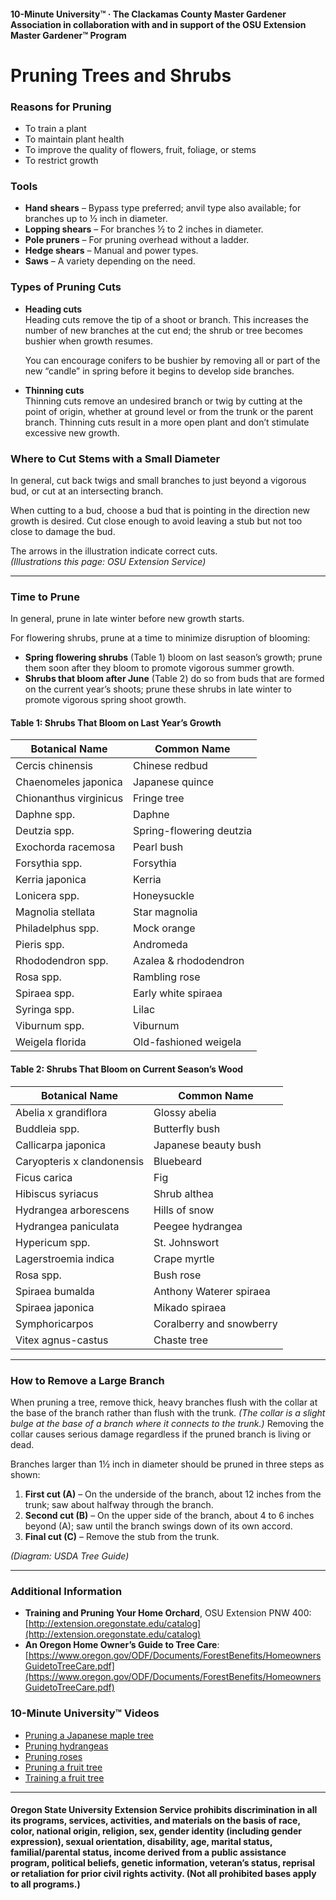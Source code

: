 #### 10-Minute University™ · The Clackamas County Master Gardener Association in collaboration with and in support of the OSU Extension Master Gardener™ Program

# Pruning Trees and Shrubs

### Reasons for Pruning

- To train a plant
- To maintain plant health
- To improve the quality of flowers, fruit, foliage, or stems
- To restrict growth

### Tools

- **Hand shears** – Bypass type preferred; anvil type also available; for branches up to ½ inch in diameter.
- **Lopping shears** – For branches ½ to 2 inches in diameter.
- **Pole pruners** – For pruning overhead without a ladder.
- **Hedge shears** – Manual and power types.
- **Saws** – A variety depending on the need.

### Types of Pruning Cuts

- **Heading cuts**  
  Heading cuts remove the tip of a shoot or branch. This increases the number of new branches at the cut end; the shrub or tree becomes bushier when growth resumes.

  You can encourage conifers to be bushier by removing all or part of the new “candle” in spring before it begins to develop side branches.

- **Thinning cuts**  
  Thinning cuts remove an undesired branch or twig by cutting at the point of origin, whether at ground level or from the trunk or the parent branch. Thinning cuts result in a more open plant and don’t stimulate excessive new growth.

### Where to Cut Stems with a Small Diameter

In general, cut back twigs and small branches to just beyond a vigorous bud, or cut at an intersecting branch.

When cutting to a bud, choose a bud that is pointing in the direction new growth is desired. Cut close enough to avoid leaving a stub but not too close to damage the bud.

The arrows in the illustration indicate correct cuts.  
*(Illustrations this page: OSU Extension Service)*

---

### Time to Prune

In general, prune in late winter before new growth starts.

For flowering shrubs, prune at a time to minimize disruption of blooming:

- **Spring flowering shrubs** (Table 1) bloom on last season’s growth; prune them soon after they bloom to promote vigorous summer growth.
- **Shrubs that bloom after June** (Table 2) do so from buds that are formed on the current year’s shoots; prune these shrubs in late winter to promote vigorous spring shoot growth.

#### Table 1: Shrubs That Bloom on Last Year’s Growth

| Botanical Name            | Common Name                |
|-------------------------- |---------------------------|
| Cercis chinensis          | Chinese redbud             |
| Chaenomeles japonica      | Japanese quince            |
| Chionanthus virginicus    | Fringe tree                |
| Daphne spp.               | Daphne                     |
| Deutzia spp.              | Spring-flowering deutzia   |
| Exochorda racemosa        | Pearl bush                 |
| Forsythia spp.            | Forsythia                  |
| Kerria japonica           | Kerria                     |
| Lonicera spp.             | Honeysuckle                |
| Magnolia stellata         | Star magnolia              |
| Philadelphus spp.         | Mock orange                |
| Pieris spp.               | Andromeda                  |
| Rhododendron spp.         | Azalea & rhododendron      |
| Rosa spp.                 | Rambling rose              |
| Spiraea spp.              | Early white spiraea        |
| Syringa spp.              | Lilac                      |
| Viburnum spp.             | Viburnum                   |
| Weigela florida           | Old-fashioned weigela      |

#### Table 2: Shrubs That Bloom on Current Season’s Wood

| Botanical Name             | Common Name                |
|--------------------------- |---------------------------|
| Abelia x grandiflora       | Glossy abelia              |
| Buddleia spp.              | Butterfly bush             |
| Callicarpa japonica        | Japanese beauty bush       |
| Caryopteris x clandonensis | Bluebeard                  |
| Ficus carica               | Fig                        |
| Hibiscus syriacus          | Shrub althea               |
| Hydrangea arborescens      | Hills of snow              |
| Hydrangea paniculata       | Peegee hydrangea           |
| Hypericum spp.             | St. Johnswort              |
| Lagerstroemia indica       | Crape myrtle               |
| Rosa spp.                  | Bush rose                  |
| Spiraea bumalda            | Anthony Waterer spiraea    |
| Spiraea japonica           | Mikado spiraea             |
| Symphoricarpos             | Coralberry and snowberry   |
| Vitex agnus-castus         | Chaste tree                |

---

### How to Remove a Large Branch

When pruning a tree, remove thick, heavy branches flush with the collar at the base of the branch rather than flush with the trunk. *(The collar is a slight bulge at the base of a branch where it connects to the trunk.)* Removing the collar causes serious damage regardless if the pruned branch is living or dead.

Branches larger than 1½ inch in diameter should be pruned in three steps as shown:

1. **First cut (A)** – On the underside of the branch, about 12 inches from the trunk; saw about halfway through the branch.
2. **Second cut (B)** – On the upper side of the branch, about 4 to 6 inches beyond (A); saw until the branch swings down of its own accord.
3. **Final cut (C)** – Remove the stub from the trunk.

*(Diagram: USDA Tree Guide)*

---

### Additional Information

- **Training and Pruning Your Home Orchard**, OSU Extension PNW 400: [http://extension.oregonstate.edu/catalog](http://extension.oregonstate.edu/catalog)
- **An Oregon Home Owner’s Guide to Tree Care**: [https://www.oregon.gov/ODF/Documents/ForestBenefits/HomeownersGuidetoTreeCare.pdf](https://www.oregon.gov/ODF/Documents/ForestBenefits/HomeownersGuidetoTreeCare.pdf)

### 10-Minute University™ Videos

- [Pruning a Japanese maple tree](https://www.youtube.com/watch?v=idg2XQjlJaA)
- [Pruning hydrangeas](https://www.youtube.com/watch?v=zeBSLD-Y84Q)
- [Pruning roses](https://www.youtube.com/watch?v=9Ois08vuz98)
- [Pruning a fruit tree](https://www.youtube.com/watch?v=ZbVGhlG1LUA)
- [Training a fruit tree](https://www.youtube.com/watch?v=XvXIqTQcCYI)

---

#### Oregon State University Extension Service prohibits discrimination in all its programs, services, activities, and materials on the basis of race, color, national origin, religion, sex, gender identity (including gender expression), sexual orientation, disability, age, marital status, familial/parental status, income derived from a public assistance program, political beliefs, genetic information, veteran’s status, reprisal or retaliation for prior civil rights activity. (Not all prohibited bases apply to all programs.)